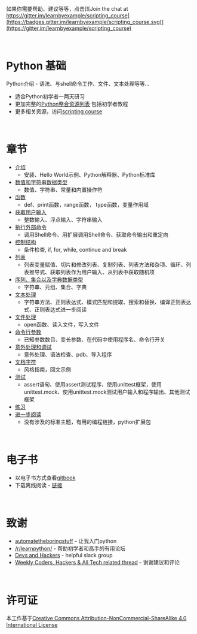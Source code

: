 如果你需要帮助、建议等等，点击[![Join the chat at https://gitter.im/learnbyexample/scripting_course](https://badges.gitter.im/learnbyexample/scripting_course.svg)](https://gitter.im/learnbyexample/scripting_course)

<br>

# <a name="python-basics"></a>Python 基础

Python介绍 - 语法、与shell命令工作、文件、文本处理等等...

* 适合Python初学者一两天研习
* 更加完整的[Python整合资源列表](https://github.com/ShixiangWang/scripting_course/blob/master/Python_curated_resources.md) 包括初学者教程
* 更多相关资源，访问[scripting course](https://github.com/ShixiangWang/scripting_course)

<br>

# <a name="chapters"></a>章节

* [介绍](./Introduction.md)
    * 安装、Hello World示例、Python解释器、Python标准库
* [数值和字符串数据类型](./Number_and_String_datatypes.md)
    * 数值、字符串、常量和内置操作符
* [函数](./Functions.md)
    * def、print函数，range函数， type函数，变量作用域
* [获取用户输入](./User_input.md)
    * 整数输入、浮点输入、字符串输入
* [执行外部命令](./Executing_external_commands.md)
    * 调用Shell命令、用扩展调用Shell命令、获取命令输出和重定向
* [控制结构](./Control_structures.md)
    * 条件检查, if, for, while, continue and break
* [列表](./Lists.md)
    * 列表变量赋值、切片和修改列表、复制列表、列表方法和杂项、循环、列表推导式、获取列表作为用户输入、从列表中获取随机项
* [序列、集合以及字典数据类型](./Sequence_Set_Dict_data_types.md)
    * 字符串、元组、集合、字典
* [文本处理](./Text_Processing.md)
    * 字符串方法、正则表达式、模式匹配和提取、搜索和替换、编译正则表达式、正则表达式进一步阅读
* [文件处理](./File_handling.md)
    * open函数、读入文件，写入文件
* [命令行参数](./Command_line_arguments.md)
    * 已知参数数目、变长参数、在代码中使用程序名、命令行开关
* [意外处理和调试](./Exception_Handling_and_Debugging.md)
    * 意外处理、语法检查、pdb、导入程序
* [文档字符](./Docstrings.md)
    * 风格指南，回文示例
* [测试](./Testing.md)
    * assert语句、使用assert测试程序、使用unittest框架，使用unittest.mock、使用unittest.mock测试用户输入和程序输出、其他测试框架
* [练习](./Exercises.md)
* [进一步阅读](./Further_Reading.md)
    * 没有涉及的标准主题，有用的编程链接，python扩展包

<br>

# <a name="ebook"></a>电子书

* 以电子书方式查看[gitbook](https://learnbyexample.gitbooks.io/python-basics/content/index.html)
* 下载离线阅读 - [链接](https://www.gitbook.com/book/learnbyexample/python-basics/details)

<br>

# <a name="acknowledgements"></a>致谢

* [automatetheboringstuff](https://automatetheboringstuff.com/) - 让我入门python
* [/r/learnpython/](https://www.reddit.com/r/learnpython/) - 帮助初学者和高手的有用论坛
* [Devs and Hackers](http://devup.in/) - helpful slack group
* [Weekly Coders, Hackers & All Tech related thread](https://www.reddit.com/r/india/search?q=Weekly+Coders%2C+Hackers+%26+All+Tech+related+thread+author%3Aavinassh&amp;restrict_sr=on&amp;sort=new&amp;t=all) - 谢谢建议和评论

<br>

# <a name="license"></a>许可证

本工作基于[Creative Commons Attribution-NonCommercial-ShareAlike 4.0 International License](https://creativecommons.org/licenses/by-nc-sa/4.0/)
